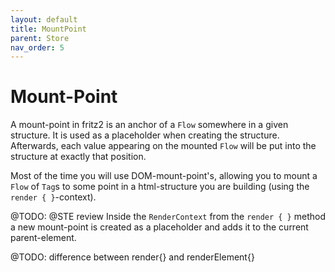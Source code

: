 ```yaml
---
layout: default
title: MountPoint
parent: Store
nav_order: 5
---
```

# Mount-Point

A mount-point in fritz2 is an anchor of a `Flow` somewhere in a given structure. It is used as a placeholder when creating the structure. 
Afterwards, each value appearing on the mounted `Flow` will be put into the structure at exactly that position. 

Most of the time you will use DOM-mount-point's, allowing you to mount a `Flow` of `Tag`s to some point in a 
html-structure you are building (using the `render { }`-context).

@TODO: @STE review
Inside the `RenderContext` from the `render { }` method a new mount-point is created as a placeholder and 
adds it to the current parent-element.

@TODO: difference between render{} and renderElement{}